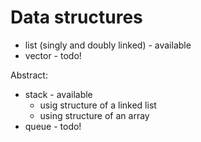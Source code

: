 # Data structures
* list (singly and doubly linked) - available
* vector - todo!

Abstract:
* stack - available
  * usig structure of a linked list 
  * using structure of an array 
* queue - todo!
